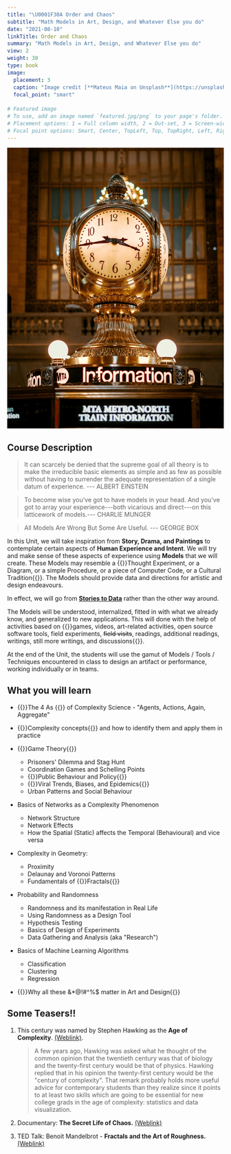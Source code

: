 ```yaml
---
title: "\U0001F30A Order and Chaos"
subtitle: "Math Models in Art, Design, and Whatever Else you do"
date: "2021-08-10"
linkTitle: Order and Chaos 
summary: "Math Models in Art, Design, and Whatever Else you do"
view: 2
weight: 30
type: book
image:
  placement: 3
  caption: "Image credit [**Mateus Maia on Unsplash**](https://unsplash.com/s/photos/clock-at-grand-central-station)"
  focal_point: "smart"
  
# Featured image
# To use, add an image named `featured.jpg/png` to your page's folder.
# Placement options: 1 = Full column width, 2 = Out-set, 3 = Screen-width
# Focal point options: Smart, Center, TopLeft, Top, TopRight, Left, Right, BottomLeft, Bottom, BottomRight
---
```


![](featured.jpg)

## Course Description

> It can scarcely be denied that the supreme goal of all theory is to make the irreducible basic elements as simple and as few as possible without having to surrender the adequate representation of a single datum of experience. --- ALBERT EINSTEIN

> To become wise you've got to have models in your head. And you've got to array your experience---both vicarious and direct---on this latticework of models.--- CHARLIE MUNGER

> All Models Are Wrong But Some Are Useful. --- GEORGE BOX

In this Unit, we will take inspiration from **Story, Drama, and Paintings** to contemplate certain aspects of **Human Experience and Intent**. We will try and make sense of these aspects of experience using **Models** that we will create. These Models may resemble a {{<hl>}}Thought Experiment, or a Diagram, or a simple Procedure, or a piece of Computer Code, or a Cultural Tradition{{</hl>}}. The Models should provide data and directions for artistic and design endeavours.

In effect, we will go from <u>[**Stories to Data**](https://open.spotify.com/episode/2DpA27VkXd0eVvcM4f3hTl?si=fa54cde8dd0044d0)</u> rather than the other way around.

The Models will be understood, internalized, fitted in with what we already know, and generalized to new applications. This will done with the help of activities based on {{<hl>}}games, videos, art-related activities, open source software tools, field experiments, ~~field visits~~, readings, additional readings, writings, still more writings, and discussions{{</hl>}}.

At the end of the Unit, the students will use the gamut of Models / Tools / Techniques encountered in class to design an artifact or performance, working individually or in teams.

## What you will learn

-   {{<hl>}}The 4 As {{</hl>}} of Complexity Science - "Agents, Actions, Again, Aggregate"
-   {{<hl>}}Complexity concepts{{</hl>}} and how to identify them and apply them in practice
-   {{<hl>}}Game Theory{{</hl>}}
    -   Prisoners' Dilemma and Stag Hunt
    -   Coordination Games and Schelling Points
    -   {{<hl>}}Public Behaviour and Policy{{</hl>}}
    -   {{<hl>}}Viral Trends, Biases, and Epidemics{{</hl>}}
    -   Urban Patterns and Social Behaviour

-   Basics of Networks as a Complexity Phenomenon
    -   Network Structure
    -   Network Effects
    -   How the Spatial (Static) affects the Temporal (Behavioural) and vice versa
-   Complexity in Geometry:
    -   Proximity
    -   Delaunay and Voronoi Patterns
    -   Fundamentals of {{<hl>}}Fractals{{</hl>}}
-   Probability and Randomness
    -   Randomness and its manifestation in Real Life
    -   Using Randomness as a Design Tool
    -   Hypothesis Testing
    -   Basics of Design of Experiments
    -   Data Gathering and Analysis (aka "Research")
-   Basics of Machine Learning Algorithms
    -   Classification
    -   Clustering
    -   Regression
-   {{<hl>}}Why all these &*@!#^%$ matter in Art and Design{{</hl>}}

## Some Teasers!!

1. This century was named by Stephen Hawking as the **Age of Complexity**. [(Weblink)](https://blogs.scientificamerican.com/the-curious-wavefunction/stephen-hawkings-advice-for-twenty-first-century-grads-embrace-complexity/).
    > A few years ago, Hawking was asked what he thought of the common opinion that the twentieth century was that of biology and the twenty-first century would be that of physics. Hawking replied that in his opinion the twenty-first century would be the "century of complexity". That remark probably holds more useful advice for contemporary students than they realize since it points to at least two skills which are going to be essential for new college grads in the age of complexity: statistics and data visualization.

1.  Documentary: **The Secret Life of Chaos.** [(Weblink)](https://topdocumentaryfilms.com/secret-life-chaos/)

2.  TED Talk: Benoit Mandelbrot - **Fractals and the Art of Roughness.** [(Weblink)](https://www.ted.com/talks/benoit_mandelbrot_fractals_and_the_art_of_roughness/transcript?language=en)

